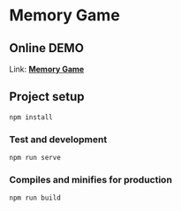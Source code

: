 # Memory Game

## Online DEMO
Link: **[Memory Game](https://vue-memory-game.netlify.com/)**

## Project setup
```
npm install
```

### Test and development
```
npm run serve
```

### Compiles and minifies for production
```
npm run build
```
